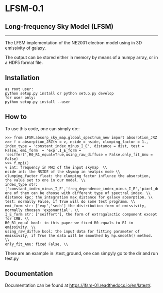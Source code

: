 # LFSM-0.1
## Long-frequency Sky Model (LFSM)
--------
The LFSM implementation of the NE2001 electron model using in 3D emissivity of galaxy.

The output can be stored either in memory by means of a numpy array, or in a HDF5 format file.

## Installation
```
as root user:
python setup.py install or python setup.py develop
for user only:
python setup.py install --user
```


## How to
To use this code, one can simply do::

    >>> from LFSM.absorp_sky_map.global_spectrum_new import absorption_JRZ
    >>> f = absorption_JRZ(v = v, nside = nside, clumping_factor = 1., index_type = 'constant_index_minus_I_E', distance = dist, test = False, emi_form  = 'exp',I_E_form = 'seiffert',R0_R1_equal=True,using_raw_diffuse = False,only_fit_Anu = False)
    >>> f.mpi()
    v int: frequency in MHz of the input skymap  \\
    nside int: the NSIDE of the skymap in healpix mode \\
    clumping_factor float: the clumping factor influnce the absorption, the value set to one in our model. \\
    index_type str: ['constant_index_minus_I_E','freq_dependence_index_minus_I_E','pixel_dependence_index_minus_I_E'], one of them can be choose with different type of spectral index. \\
    distance kpc: the integration max distance for galaxy absorption. \\
    test: normally False, if True will do some test programm. \\
    emi_form str: ['exp','sech'] the distribution form of emissivity, normally choosen 'exponantial'. \\
    I_E_form str: ['seiffert'], the form of extragalactic component except for CMB. \\
    R0_R1_equal bool: in this paper we fixed R0 equals to R1 in emissivity. \\
    using_raw_diffue bool: the input data for fitting parameter of emissivity, if True the data will be smoothed by hp.smooth() method. \\
    only_fit_Anu: fixed False. \\
There are an example in ./test_ground, one can simpyly go to the dir and run test.py

## Documentation
Documentation can be found at <https://lfsm-01.readthedocs.io/en/latest/>.

